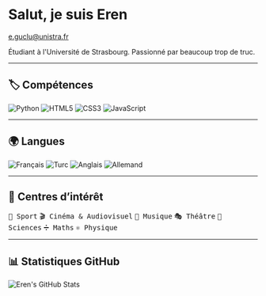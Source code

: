 # Salut, je suis Eren
[e.guclu@unistra.fr](mailto:e.guclu@unistra.fr)

Étudiant à l'Université de Strasbourg. Passionné par beaucoup trop de truc.

---

## 🏷️ Compétences
![Python](https://img.shields.io/badge/Python-3776AB?style=for-the-badge&logo=python&logoColor=white)
![HTML5](https://img.shields.io/badge/HTML5-E34F26?style=for-the-badge&logo=html5&logoColor=white)
![CSS3](https://img.shields.io/badge/CSS3-1572B6?style=for-the-badge&logo=css3&logoColor=white)
![JavaScript](https://img.shields.io/badge/JavaScript-F7DF1E?style=for-the-badge&logo=javascript&logoColor=black)

---

## 🌍 Langues
![Français](https://img.shields.io/badge/Français-C2-4b6d99?style=for-the-badge)
![Turc](https://img.shields.io/badge/Turc-C2-4b6d99?style=for-the-badge)
![Anglais](https://img.shields.io/badge/Anglais-C1–C2-4b6d99?style=for-the-badge)
![Allemand](https://img.shields.io/badge/Allemand-B1-4b6d99?style=for-the-badge)

---

## 🎯 Centres d’intérêt
<kbd>🏀 Sport</kbd> <kbd>🎬 Cinéma & Audiovisuel</kbd> <kbd>🎵 Musique</kbd> <kbd>🎭 Théâtre</kbd> <kbd>🔬 Sciences</kbd> <kbd>➗ Maths</kbd> <kbd>⚛️ Physique</kbd>

---

## 📊 Statistiques GitHub
![Eren's GitHub Stats](https://github-readme-stats.vercel.app/api?username=Ragisa&show_icons=true&hide_title=true&count_private=true&hide=prs&theme=radical)


